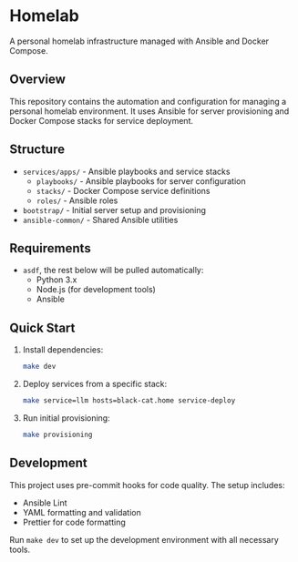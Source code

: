 # Homelab

A personal homelab infrastructure managed with Ansible and Docker Compose.

## Overview

This repository contains the automation and configuration for managing a personal homelab environment. It uses Ansible for server provisioning and Docker Compose stacks for service deployment.

## Structure

- `services/apps/` - Ansible playbooks and service stacks
  - `playbooks/` - Ansible playbooks for server configuration
  - `stacks/` - Docker Compose service definitions
  - `roles/` - Ansible roles
- `bootstrap/` - Initial server setup and provisioning
- `ansible-common/` - Shared Ansible utilities

## Requirements

- `asdf`, the rest below will be pulled automatically:
  - Python 3.x
  - Node.js (for development tools)
  - Ansible

## Quick Start

1. Install dependencies:

   ```bash
   make dev
   ```

2. Deploy services from a specific stack:

   ```bash
   make service=llm hosts=black-cat.home service-deploy
   ```

3. Run initial provisioning:
   ```bash
   make provisioning
   ```

## Development

This project uses pre-commit hooks for code quality. The setup includes:

- Ansible Lint
- YAML formatting and validation
- Prettier for code formatting

Run `make dev` to set up the development environment with all necessary tools.
